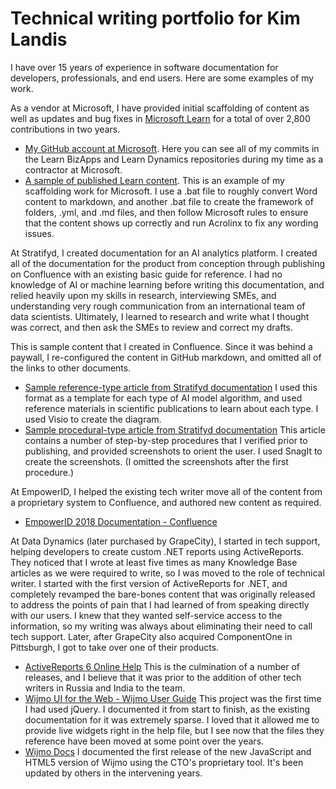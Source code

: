 # Technical writing portfolio for Kim Landis

I have over 15 years of experience in software documentation for developers, professionals, and end users. Here are some examples of my work.

As a vendor at Microsoft, I have provided initial scaffolding of content as well as updates and bug fixes in [Microsoft Learn](https://docs.microsoft.com/en-us/learn/?WT.mc_id=learnaka) for a total of over 2,800 contributions in two years.

- [My GitHub account at Microsoft](https://github.com/kimlandisoohio/). Here you can see all of my commits in the Learn BizApps and Learn Dynamics repositories during my time as a contractor at Microsoft.
- [A sample of published Learn content](https://docs.microsoft.com/en-us/learn/modules/retail-intelligent-order-management/). This is an example of my scaffolding work for Microsoft. I use a .bat file to roughly convert Word content to markdown, and another .bat file to create the framework of folders, .yml, and .md files, and then follow Microsoft rules to ensure that the content shows up correctly and run Acrolinx to fix any wording issues.

At Stratifyd, I created documentation for an AI analytics platform. I created all of the documentation for the product from conception through publishing on Confluence with an existing basic guide for reference. I had no knowledge of AI or machine learning before writing this documentation, and relied heavily upon my skills in research, interviewing SMEs, and understanding very rough communication from an international team of data scientists. Ultimately, I learned to research and write what I thought was correct, and then ask the SMEs to review and correct my drafts.

This is sample content that I created in Confluence. Since it was behind a paywall, I re-configured the content in GitHub markdown, and omitted all of the links to other documents.

- [Sample reference-type article from Stratifyd documentation](stratifyd-auto-learn.md) I used this format as a template for each type of AI model algorithm, and used reference materials in scientific publications to learn about each type. I used Visio to create the diagram.
- [Sample procedural-type article from Stratifyd documentation](stratifyd-model-feedback-loop.md) This article contains a number of step-by-step procedures that I verified prior to publishing, and provided screenshots to orient the user. I used SnagIt to create the screenshots. (I omitted the screenshots after the first procedure.)

At EmpowerID, I helped the existing tech writer move all of the content from a proprietary system to Confluence, and authored new content as required.

- [EmpowerID 2018 Documentation - Confluence](https://dotnetworkflow.jira.com/wiki/spaces/E2D/overview)

At Data Dynamics (later purchased by GrapeCity), I started in tech support, helping developers to create custom .NET reports using ActiveReports. They noticed that I wrote at least five times as many Knowledge Base articles as we were required to write, so I was moved to the role of technical writer. I started with the first version of ActiveReports for .NET, and completely revamped the bare-bones content that was originally released to address the points of pain that I had learned of from speaking directly with our users. I knew that they wanted self-service access to the information, so my writing was always about eliminating their need to call tech support. Later, after GrapeCity also acquired ComponentOne in Pittsburgh, I got to take over one of their products.

- [ActiveReports 6 Online Help](https://help.grapecity.com/activereports/webhelp/Legacy/ActiveReports6/webframe.html) This is the culmination of a number of releases, and I believe that it was prior to the addition of other tech writers in Russia and India to the team.
- [Wijmo UI for the Web - Wijmo User Guide](https://help.grapecity.com/wijmo/3/webframe.html#WijmoUserGuide.html) This project was the first time I had used jQuery. I documented it from start to finish, as the existing documentation for it was extremely sparse. I loved that it allowed me to provide live widgets right in the help file, but I see now that the files they reference have been moved at some point over the years. 
- [Wijmo Docs](https://www.grapecity.com/wijmo/docs/GettingStarted/Introduction) I documented the first release of the new JavaScript and HTML5 version of Wijmo using the CTO's proprietary tool. It's been updated by others in the intervening years.
